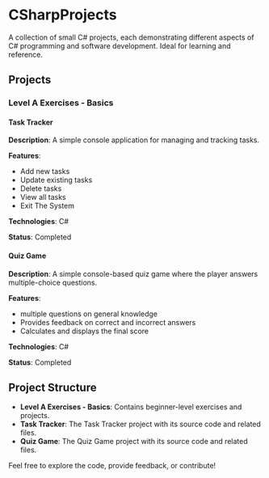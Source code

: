 # CSharpProjects
A collection of small C# projects, each demonstrating different aspects of C# programming and software development. Ideal for learning and reference.

## Projects

### Level A Exercises - Basics

#### Task Tracker

**Description**: A simple console application for managing and tracking tasks.

**Features**:
- Add new tasks
- Update existing tasks
- Delete tasks
- View all tasks
- Exit The System

**Technologies**: C#

**Status**: Completed

#### Quiz Game

**Description**: A simple console-based quiz game where the player answers multiple-choice questions.

**Features**:
- multiple questions on general knowledge
- Provides feedback on correct and incorrect answers
- Calculates and displays the final score

**Technologies**: C#

**Status**: Completed

## Project Structure

- **Level A Exercises - Basics**: Contains beginner-level exercises and projects.
- **Task Tracker**: The Task Tracker project with its source code and related files.
- **Quiz Game**: The Quiz Game project with its source code and related files.

Feel free to explore the code, provide feedback, or contribute!
